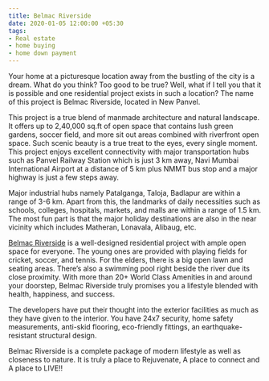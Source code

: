 ```yaml
---
title: Belmac Riverside
date: 2020-01-05 12:00:00 +05:30
tags:
- Real estate
- home buying
- home down payment
---
```


Your home at a picturesque location away from the bustling of the city is a dream. What do you think? Too good to be true? Well, what if I tell you that it is possible and one residential project exists in such a location? The name of this project is Belmac Riverside, located in New Panvel.

This project is a true blend of manmade architecture and natural landscape. It offers up to 2,40,000 sq.ft of open space that contains lush green gardens, soccer field, and more sit out areas combined with riverfront open space. Such scenic beauty is a true treat to the eyes, every single moment. This project enjoys excellent connectivity with major transportation hubs such as Panvel Railway Station which is just 3 km away, Navi Mumbai International Airport at a distance of 5 km plus NMMT bus stop and a major highway is just a few steps away.

Major industrial hubs namely Patalganga, Taloja, Badlapur are within a range of 3-6 km. Apart from this, the landmarks of daily necessities such as schools, colleges, hospitals, markets, and malls are within a range of 1.5 km. The most fun part is that the major holiday destinations are also in the near vicinity which includes Matheran, Lonavala, Alibaug, etc.

[Belmac Riverside](https://homecapital.in/property/257/belmac-riverside-1-bhk) is a well-designed residential project with ample open space for everyone. The young ones are provided with playing fields for cricket, soccer, and tennis. For the elders, there is a big open lawn and seating areas. There’s also a swimming pool right beside the river due its close proximity. With more than 20+ World Class Amenities in and around your doorstep, Belmac Riverside truly promises you a lifestyle blended with health, happiness, and success.

The developers have put their thought into the exterior facilities as much as they have given to the interior. You have 24x7 security, home safety measurements, anti-skid flooring, eco-friendly fittings, an earthquake-resistant structural design.

Belmac Riverside is a complete package of modern lifestyle as well as closeness to nature. It is truly a place to Rejuvenate, A place to connect and A place to LIVE!!
